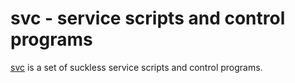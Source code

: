 svc - service scripts and control programs
==========================================

[svc](gopher://gopher.r-36.net/1/scm/svc/) is a set of suckless service scripts and
control programs.
